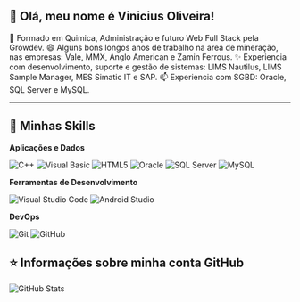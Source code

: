 ## 👋 Olá, meu nome é <strong>Vinicius Oliveira!</strong>

💬 Formado em Quimica, Administração e futuro Web Full Stack pela Growdev.
😄 Alguns bons longos anos de trabalho na area de mineração, nas empresas: Vale, MMX, Anglo American e Zamin Ferrous.
✨ Experiencia com desenvolvimento, suporte e gestão de sistemas: LIMS Nautilus, LIMS Sample Manager, MES Simatic IT e SAP.
📫 Experiencia com SGBD: Oracle, SQL Server e MySQL.

----

## 🚀 Minhas Skills

**Aplicações e Dados**

  ![C++](https://img.shields.io/badge/-C++-brightgreen)
  ![Visual Basic](https://img.shields.io/badge/-Visual%20Basic-green)
  ![HTML5](https://img.shields.io/badge/-HTML5-yellowgreen)
  ![Oracle](https://img.shields.io/badge/-Oracle-yellow)
  ![SQL Server](https://img.shields.io/badge/-SQL%20Server-orange)
  ![MySQL](https://img.shields.io/badge/-MySQL-red)

**Ferramentas de Desenvolvimento**

  ![Visual Studio Code](https://img.shields.io/badge/-Visual%20Studio%20Code-lightgrey)
  ![Android Studio](https://img.shields.io/badge/-Android%20Studio-blue) 

**DevOps**

  ![Git](https://img.shields.io/badge/-Git-333333?style=flat&logo=git)
  ![GitHub](https://img.shields.io/badge/-GitHub-333333?style=flat&logo=github)

## ⭐ Informações sobre minha conta GitHub
![GitHub Stats](https://github-readme-stats.vercel.app/api?username=viniciusoliveira-inf&show_icons=true)
